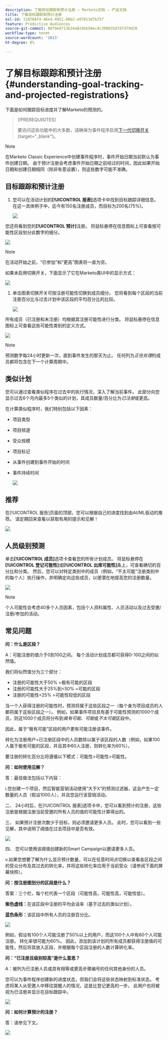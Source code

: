 ```yaml
---
description: 了解目标跟踪和预计注册 — Marketo文档 — 产品文档
title: 了解目标跟踪和预计注册
exl-id: 110768f4-46ed-4951-96b2-a97813d7b257
feature: Predictive Audiences
source-git-commit: 86f9e9f13b24a82deb50ec4c398035d7d7479d20
workflow-type: tm+mt
source-wordcount: '1013'
ht-degree: 0%

---
```


# 了解目标跟踪和预计注册 {#understanding-goal-tracking-and-projected-registrations}

下面是如何跟踪目标进度并了解Marketo的预测的。

>[!PREREQUISITES]
>
>要访问这些功能中的大多数，请确保为事件程序启用[下一代切换开关](/help/marketo/product-docs/marketo-engage-modern-ux/toggle-switch.md){target="_blank"}。

>[!NOTE]
>
>在Marketo Classic Experience中创建事件程序时，事件开始日期当前默认为事件创建日期。 由于预计注册会考虑事件开始日期之前经过的时间，因此如果开始日期和创建日期相同（除非有意设置），则这些数字可能不准确。

## 目标跟踪和预计注册

1. 您可以在活动计划的&#x200B;**[!UICONTROL 报表]**&#x200B;选项卡中找到目标跟踪详细信息。 在这一具体例子中，迄今有150名注册成员，而目标为200名(75%)。

   ![](assets/understanding-goal-tracking-and-projected-registrations-1.png)

您还将看到您的&#x200B;**[!UICONTROL 预计]**&#x200B;注册。 将鼠标悬停在信息图标上可查看按可能性区段划分此数字的细分。

![](assets/understanding-goal-tracking-and-projected-registrations-2.png)

>[!NOTE]
>
>在活动开始之前，“已参加”和“更高”图表将一直为空。

如果未启用切换开关，下面显示了它在Marketo类UI中的显示方式：

![](assets/understanding-goal-tracking-and-projected-registrations-3.png)

1. 单击图表切换开关可按注册可能性切换到成员细分。 您将看到每个区段的当前注册百分比与过去计划中该区段的平均百分比的比较。

   ![](assets/understanding-goal-tracking-and-projected-registrations-4.png)

所有成员（已注册和未注册）均根据其注册可能性进行分类。 将鼠标悬停在信息图标上可查看这些可能性类别的定义方式。

![](assets/understanding-goal-tracking-and-projected-registrations-5.png)

>[!NOTE]
>
>预测数字每24小时更新一次，直到事件发生的那天为止。 任何列为&#x200B;_正在处理_&#x200B;的成员都将包含在下一个计算周期中。

## 类似计划

您可以通过查看类似程序在过去中的执行情况，深入了解当前事件。 此部分向您显示过去6个月内最多5个类似的计划，其成员数量/百分比为&#x200B;_已注册_&#x200B;或更高。

在计算类似程序时，我们特别包括以下因素：

* 项目类型
* 项目频道
* 受众规模
* 项目标记
* 从事件创建到事件开始的时间
* 事件持续时间

  ![](assets/understanding-goal-tracking-and-projected-registrations-6.png)

## 推荐

在[!UICONTROL 报告]页面的顶部，您可以根据自己的进度找到由AI/ML驱动的推荐。 请定期回来查看以获取有用的提示和见解！

![](assets/understanding-goal-tracking-and-projected-registrations-7.png)

## 人员级别预测

单击&#x200B;**[!UICONTROL 成员]**&#x200B;选项卡查看您的所有计划成员。 将鼠标悬停在&#x200B;**[!UICONTROL 登记可能性]**&#x200B;或&#x200B;**[!UICONTROL 出席可能性]**&#x200B;条上，可查看确切的百分比和分类。 然后，您可以对特定类别中的成员（例如，“不太可能”注册类别中的每个人）执行操作，并明确定向这些成员，以便潜在地提高您的注册数量。

![](assets/understanding-goal-tracking-and-projected-registrations-8.png)

>[!NOTE]
>
>个人可能性会考虑40多个人员因素，包括个人资料属性、人员活动以及过去受邀/注册/参加的活动。

## 常见问题

**问：什么是区段？**

A：可能注册的值介于0到100之间。 每个活动计划成员都可获得0-100之间的似然值。

我们将似然值分为三个部分：

* 注册的可能性大于50% =极有可能的区段
* 注册的可能性大于25%到&lt;50% =可能的区段
* 注册的可能性&lt;25% =可能性较低的区段

当一个人获得注册的可能性时，预测将属于这些区段之一（每个身为项目成员的人都将属于这些区段之一）。 例如，如果事件项目具有基于可能性预测的1000个成员，则这1000个成员将分布到&#x200B;_极有可能_、_可能_&#x200B;或&#x200B;_不太可能_&#x200B;区段中。

因此，属于“极有可能”区段的用户更有可能注册该事件。

转化为注册用户=已注册区段中的人员数除以属于该区段的人数（例如，如果100人属于极有可能的区段，并且其中60人注册，则转化率为60%）。

要注册的转化百分比将遵循以下模式：可能性>可能性>可能性。

**问：如何使用见解？**

答：最佳做法包括以下内容：

i.您创建一个项目，然后智能营销活动使用“大于X”的预测过滤器，这会产生一定数量的人员（假设1000人），并且您运行该营销活动。

二、 24小时后，在[!UICONTROL 报表]选项卡中，您可以看到预计的注册，这些注册是根据注册当前受邀的所有人员的值的可能性计算得出的。

三、 如果预计注册次数少于目标，则必须邀请更多人员。 此时，您可以看到一些见解，其中说明了阈值在过去项目中是否有效。

![](assets/understanding-goal-tracking-and-projected-registrations-9.png)

四、 您可以使用该阈值创建新的Smart Campaign以邀请更多人员。

v.如果您想要了解为什么显示预计数量，可以在任意时间点切换以查看各区段之间的受众分布及其过去的转化率，并将这些转化率应用于当前受众（请参阅下面的屏幕快照）。

**问：按注册图划分的区段是什么？**

答案：三个栏，每个栏代表一个区段（可能性高，可能性高，可能性低）。

**紫色虚线：**&#x200B;在该区段中注册的平均会话率（基于过去的类似计划）。

**蓝色条形：**&#x200B;该区段中所有人员的注册百分比。

![](assets/understanding-goal-tracking-and-projected-registrations-10.png)

例如，假设有100个人可能注册了50%以上的用户，而这100个人中有60个人可能注册。 转化率很可能为60%。 因此，添加到该计划的所有成员都获得注册值的可能性，然后将其放入区段，并根据每个区段注册的人数计算转化率。

**问：“已注册且级别较高”是什么意思？**

A：被列为已注册人员或具有相等或更高步骤编号的任何其他身份的人员。

您可以为事件程序创建新的进度状态，但我们会将这些状态映射到标准状态。 考虑将某人从受邀人中移往提醒人的情况，这是比登记更高的一步。 此用户也将被视为已注册并显示在目标跟踪中。

![](assets/understanding-goal-tracking-and-projected-registrations-11.png)

**问：如何计算预计的注册？**

答：请参见下文。

![](assets/understanding-goal-tracking-and-projected-registrations-12.png)
